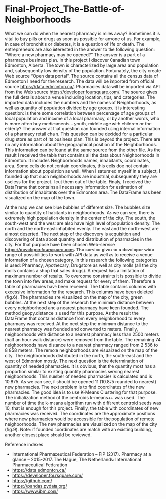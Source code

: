 # Final-Project_The-Battle-of-Neighborhoods
What we can do when the nearest pharmacy is miles away? Sometimes it is vital to buy pills or drugs as soon as possible for anyone of us. For example, in case of bronchitis or diabetes, it is a question of life or death.
The entrepreneurs are also interested in the answer to the following question: “Where a new pharmacy may be opened?” The answer is a part of a pharmacys business plan. 
In this project I discover Canadian town Edmonton, Alberta. The town is characterized by large area and population and, subsequently low density of the population. Fortunately, the city create Web source “Open data portal”. The source contains all the census data of Edmonton I need for the research. The data will be imported from official source https://data.edmonton.ca/.
Pharmacies data will be imported via API from the Web source https://developer.foursquare.com/.  The source gives the full details about a venue including location, tips, and categories.
The imported data includes the numbers and the names of Neighborhoods, as well as quantity of population divided by age groups. It is interesting question: is there some correlation between percentage of age groups of local population and income of a local pharmacy, or by another words, who is more often buy medicaments – youth, middle age with children or the elderly? The answer at that question can founded using internal information of a pharmacy retail chain. This question can be decided for a particular drug store as part of its business plan. This is beyond the project.
There are no any information about the geographical position of the Neighborhoods. This information can be found at the same source from the other file. As the result I received the table that contains all the data about Neighborhoods in Edmonton. It includes Neighborhoods names, inhabitants, coordinates, area. Some cells do not contain coordinates, this cells doe not contain information about population as well. When I saturated myself in a subject, I founded up that such neighborhoods are industrial, subsequently they are useless for the project. I cut them out of the table. Finaly, I received the DataFrame that contains all necessary information for estimation of distribution of inhabitants over the Edmonton area. The DataFrame has been visualized on the map of the town. 

At the map we can see blue bubbles of different size. The bubbles size similar to quantity of habitants in neighborhoods. As we can see, there is extremely high population density in the center of the city. The south, the south-west and the west are also have high level of population density. The north and the north-east inhabited evenly. The east and the north-west are almost deserted.
The next step of the discovery is acquisition and discovering of data about quantity and distribution of pharmacies in the city. For that purpose have been chosen Web-service https://developer.foursquare.com. The service gives to a developer wide range of possibilities to work with API data as well as to receive a venue information of a chosen category. In this research the following categories is used: Pharmacy, Apothecary, Drugstore as well as city molls (all the city molls contains a shop that sales drugs). A request has a limitation of maximum number of results. To overcome constraints it is possible to divide the town into few areas, and make request for every of them. Therefore a table of pharmacies have been received.
The table contains columns with excessive information for the research. This columns have been deleted (fig.6).
The pharmacies are visualized on the map of the city, green bubbles.
At the next step of the research the minimum distance between every neighborhood and a nearest pharmacy have been founded. The method geopy.distance is used for this purpose. As the result the DataFrame that contains distance from every neighborhood to every pharmacy was received. At the next step the minimum distance to the nearest pharmacy was founded and converted to meters. Finally, neighborhoods with distance to a nearest pharmacy less than 2500 meters (half an hour walk distance) were removed from the table. The remaining 74 neighborhoods have distance to a nearest pharmacy ranged from 2 536 to 8 858 meters.
The remote neighborhoods are visualized on the map of the city. The neighborhoods distributed in the north, the south-east and the west of Edmonton mostly.
The next question is the determination of quantity of needed pharmacies. It is obvious, that the quantity most has a proportion similar to existing quantity pharmacies serving nearest neighborhoods. This number of needed pharmacies is calculated and is 10.875.  As we can see, it should be opened 11 (10.875 rounded to nearest) new pharmacies. 
The next problem is to find coordinates of the new pharmacies. The good idea is to use K-Means Clustering for that purpose. The initialization method of the centroids k-means++ was used. The number of time the k-means algorithm run with different centroid seeds was 10, that is enough for this project. 
Finally, the table with coordinates of new pharmacies was received. The coordinates are the approximate positions where new pharmacies would be accessible for the population of remote neighborhoods. The new pharmacies are visualized on the map of the city (fig.9).
Note: if founded coordinates are match with an existing building, another closest place should be reviewed.

Reference indexes
-	International Pharmaceutical Federation – FIP (2017). Pharmacy at a glance – 2015-2017. The Hague, The Netherlands: International Pharmaceutical Federation
-	https://data.edmonton.ca/
-	https://developer.foursquare.com/ 
-	https://github.com/
-	https://pandas.pydata.org/
-	https://www.ibm.com/ 
